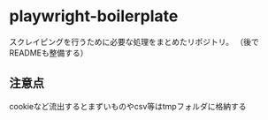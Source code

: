 # playwright-boilerplate

スクレイピングを行うために必要な処理をまとめたリポジトリ。
（後でREADMEも整備する）

## 注意点

cookieなど流出するとまずいものやcsv等はtmpフォルダに格納する
